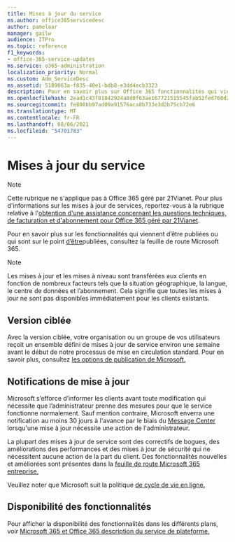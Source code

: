```yaml
---
title: Mises à jour du service
ms.author: office365servicedesc
author: pamelaar
manager: gailw
audience: ITPro
ms.topic: reference
f1_keywords:
- office-365-service-updates
ms.service: o365-administration
localization_priority: Normal
ms.custom: Adm_ServiceDesc
ms.assetid: 5189063a-f835-40e1-bdb8-e3dd4ecb3323
description: Pour en savoir plus sur Office 365 fonctionnalités qui viennent d’être publiées ou qui sont sur le point d’être publiées, consultez la feuille de route Microsoft 365.
ms.openlocfilehash: 2ead1c43f81842924a8d0f63ae167721515545fab52fed760d21396e9fe9472c
ms.sourcegitcommit: fe808bb97ad09a91576aca8b733e3d2b75cb72e6
ms.translationtype: MT
ms.contentlocale: fr-FR
ms.lasthandoff: 08/06/2021
ms.locfileid: "54701783"
---
```

# <a name="service-updates"></a>Mises à jour du service

> [!NOTE]
> Cette rubrique ne s'applique pas à Office 365 géré par 21Vianet. Pour plus d'informations sur les mises à jour de services, reportez-vous à la rubrique relative à l'[obtention d'une assistance concernant les questions techniques, de facturation et d'abonnement pour Office 365 géré par 21Vianet](/microsoft-365/admin/contact-support-for-business-products). 
  
Pour en savoir plus sur les fonctionnalités qui viennent d’être publiées ou qui sont sur le point [d’être](https://go.microsoft.com/fwlink/?LinkId=509914)publiées, consultez la feuille de route Microsoft 365.
  
> [!NOTE]
> Les mises à jour et les mises à niveau sont transférées aux clients en fonction de nombreux facteurs tels que la situation géographique, la langue, le centre de données et l’abonnement. Cela signifie que toutes les mises à jour ne sont pas disponibles immédiatement pour les clients existants. 
  
## <a name="targeted-release"></a>Version ciblée

Avec la version ciblée, votre organisation ou un groupe de vos utilisateurs reçoit un ensemble défini de mises à jour de service environ une semaine avant le début de notre processus de mise en circulation standard. Pour en savoir plus, consultez [les options de publication de Microsoft.](/office365/admin/manage/release-options-in-office-365) 
  
## <a name="update-notifications"></a>Notifications de mise à jour

Microsoft s’efforce d’informer les clients avant toute modification qui nécessite que l’administrateur prenne des mesures pour que le service fonctionne normalement. Sauf mention contraire, Microsoft enverra une notification au moins 30 jours à l'avance par le biais du [Message Center](/office365/admin/manage/message-center) lorsqu'une mise à jour nécessite une action de l'administrateur. 
  
La plupart des mises à jour de service sont des correctifs de bogues, des améliorations des performances et des mises à jour de sécurité qui ne nécessitent aucune action de la part du client. Des fonctionnalités nouvelles et améliorées sont présentes dans la [feuille de route Microsoft 365 entreprise.](https://roadmap.office.com/)
  
Veuillez noter que Microsoft suit la politique [de cycle de vie en ligne.](https://support.microsoft.com/lifecycle#gp/osslpolicy)
  
## <a name="feature-availability"></a>Disponibilité des fonctionnalités

Pour afficher la disponibilité des fonctionnalités dans les différents plans, voir [Microsoft 365 et Office 365 description du service de plateforme.](office-365-platform-service-description.md)
